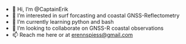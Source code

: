 - 👋 Hi, I’m @CaptainErik
- 👀 I’m interested in surf forcasting and coastal GNSS-Reflectometry
- 🌱 I’m currently learning python and bash
- 💞️ I’m looking to collaborate on GNSS-R coastal observations 
- 📫 Reach me here or at erennspiess@gmail.com

<!---
CaptainErik/CaptainErik is a ✨ special ✨ repository because its `README.md` (this file) appears on your GitHub profile.
You can click the Preview link to take a look at your changes.
--->
